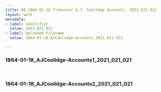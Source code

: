 ```yaml
---
title: 00_1864-01-18 Treasurer A.J. Coolidge Accounts, 2021.021.021
layout: work
metadata:
- label: Identifier
  value: 2021.021.021
- label: Uploaded Filename
  value: 1864-01-18_AJCoolidge-Accounts_2021_021_021

---
```

<div class="pages">
<div id="page-1816953">
<h3><a name="page-1816953">1864-01-18_AJCoolidge-Accounts1_2021_021_021</a></h3>
<div class="page-content">
</div>
</div>
<br />
<div id="page-1816954">
<h3><a name="page-1816954">1864-01-18_AJCoolidge-Accounts2_2021_021_021</a></h3>
<div class="page-content">
</div>
</div>
<br />
</div>
